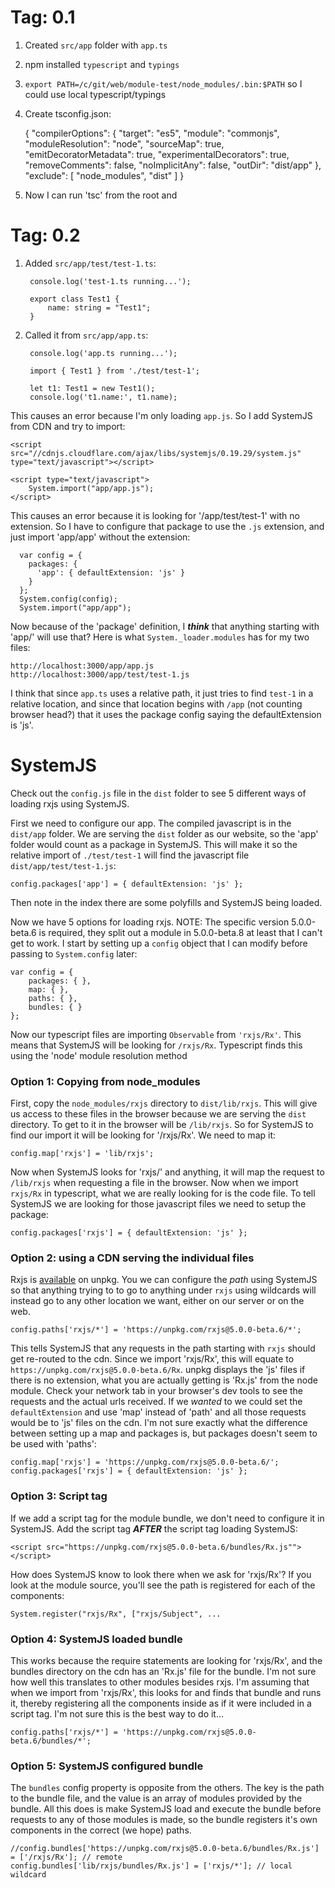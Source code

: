 # Tag: 0.1

1. Created `src/app` folder with `app.ts`
2. npm installed `typescript` and `typings`
3. `export PATH=/c/git/web/module-test/node_modules/.bin:$PATH` so I could use local typescript/typings
4. Create tsconfig.json:

    {
        "compilerOptions": {
        "target": "es5",
        "module": "commonjs",
        "moduleResolution": "node",
        "sourceMap": true,
        "emitDecoratorMetadata": true,
        "experimentalDecorators": true,
        "removeComments": false,
        "noImplicitAny": false,
        "outDir": "dist/app"
      },
      "exclude": [
        "node_modules",
        "dist"
      ]
    }

5. Now I can run 'tsc' from the root and 

# Tag: 0.2

1. Added `src/app/test/test-1.ts`:

        console.log('test-1.ts running...');

        export class Test1 {
            name: string = "Test1";
        }

2. Called it from `src/app/app.ts`:

        console.log('app.ts running...');

        import { Test1 } from './test/test-1';

        let t1: Test1 = new Test1();
        console.log('t1.name:', t1.name);

This causes an error because I'm only loading `app.js`.  So I 
add SystemJS from CDN and try to import:

    <script src="//cdnjs.cloudflare.com/ajax/libs/systemjs/0.19.29/system.js" type="text/javascript"></script>

    <script type="text/javascript">
        System.import("app/app.js");
    </script>
    
This causes an error because it is looking for '/app/test/test-1' with no extension.
So I have to configure that package to use the `.js` extension, and just import 'app/app' without
the extension:

      var config = {
        packages: {
          'app': { defaultExtension: 'js' }
        }
      };
      System.config(config);
      System.import("app/app");

Now because of the 'package' definition, I ***think*** that anything starting with 'app/' 
will use that?  Here is what `System._loader.modules` has for my two files:

    http://localhost:3000/app/app.js
    http://localhost:3000/app/test/test-1.js

I think that since `app.ts` uses a relative path, it just tries to find `test-1` in a relative
location, and since that location begins with `/app` (not counting browser head?) that it
uses the package config saying the defaultExtension is 'js'.

# SystemJS

Check out the `config.js` file in the `dist` folder to see 5 different ways of loading
rxjs using SystemJS.  

First we need to configure our app.  The compiled javascript is in the `dist/app` folder.
We are serving the `dist` folder as our website, so the 'app' folder would count as a 
package in SystemJS.  This will make it so the relative import of `./test/test-1` will
find the javascript file `dist/app/test/test-1.js`:

    config.packages['app'] = { defaultExtension: 'js' };

Then note in the index there are some polyfills and SystemJS being loaded.

Now we have 5 options for loading rxjs.  NOTE: The specific version 5.0.0-beta.6 is
required, they split out a module in 5.0.0-beta.8 at least that I can't get to work.
I start by setting up a `config` object that I can modify before passing to 
`System.config` later:

    var config = {
        packages: { },
        map: { },
        paths: { },
        bundles: { } 
    };

Now our typescript files are importing `Observable` from `'rxjs/Rx'`.  This means
that SystemJS will be looking for `/rxjs/Rx`.  Typescript finds this using the
'node' module resolution method

### Option 1: Copying from node_modules

First, copy the `node_modules/rxjs` directory to `dist/lib/rxjs`.  This will
give us access to these files in the browser because we are serving the `dist`
directory.  To get to it in the browser will be `/lib/rxjs`.   So for SystemJS
to find our import it will be looking for '/rxjs/Rx'.  We need to map it:

    config.map['rxjs'] = 'lib/rxjs';

Now when SystemJS looks for 'rxjs/' and anything, it will map the request to
`/lib/rxjs` when requesting a file in the browser.  Now when we import
`rxjs/Rx` in typescript, what we are really looking for is the  code file.  To
tell SystemJS we are looking for those javascript files we need to setup the 
package:

    config.packages['rxjs'] = { defaultExtension: 'js' };

### Option 2: using a CDN serving the individual files

Rxjs is [available][unpkg-rxjs] on unpkg.  You we can configure the *path*
using SystemJS so that anything trying to to go to anything under `rxjs` using
wildcards will instead go to any other location we want, either on our server
or on the web. 

  [unpkg-rxjs]: https://unpkg.com/rxjs@5.0.0-beta.6
  
    config.paths['rxjs/*'] = 'https://unpkg.com/rxjs@5.0.0-beta.6/*';

This tells SystemJS that any requests in the path starting with `rxjs` should
get re-routed to the cdn.  Since we import 'rxjs/Rx', this will equate to
`https://unpkg.com/rxjs@5.0.0-beta.6/Rx`.  unpkg displays the 'js' files
if there is no extension, what you are actually getting is 'Rx.js' from the
node module.  Check your network tab in your browser's dev tools to see the
requests and the actual urls received.  If we *wanted* to we could set
the `defaultExtension` and use 'map' instead of 'path' and all those requests
would be to 'js' files on the cdn.  I'm not sure exactly what the difference
between setting up a map and packages is, but packages doesn't seem to be
used with 'paths':

    config.map['rxjs'] = 'https://unpkg.com/rxjs@5.0.0-beta.6/';
    config.packages['rxjs'] = { defaultExtension: 'js' };

### Option 3: Script tag

If we add a script tag for the module bundle, we don't need to configure it
in SystemJS.  Add the script tag ***AFTER*** the script tag loading SystemJS:

    <script src="https://unpkg.com/rxjs@5.0.0-beta.6/bundles/Rx.js""></script>
    
How does SystemJS know to look there when we ask for 'rxjs/Rx'?  If you look
at the module source, you'll see the path is registered for each of the
components:

    System.register("rxjs/Rx", ["rxjs/Subject", ...

### Option 4: SystemJS loaded bundle

This works because the require statements are looking for 'rxjs/Rx',
and the bundles directory on the cdn has an 'Rx.js' file for the bundle.
I'm not sure how well this translates to other modules besides rxjs.  I'm 
assuming that when we import from 'rxjs/Rx', this looks for and finds
that bundle and runs it, thereby registering all the components inside
as if it were included in a script tag.  I'm not sure this is the best way
to do it...

    config.paths['rxjs/*'] = 'https://unpkg.com/rxjs@5.0.0-beta.6/bundles/*';

### Option 5: SystemJS configured bundle

The `bundles` config property is opposite from the others.  The key is
the path to the bundle file, and the value is an array of modules provided
by the bundle.  All this does is make SystemJS load and execute the bundle
before requests to any of those modules is made, so the bundle registers 
it's own components in the correct (we hope) paths.

    //config.bundles['https://unpkg.com/rxjs@5.0.0-beta.6/bundles/Rx.js'] = ['/rxjs/Rx']; // remote
    config.bundles['lib/rxjs/bundles/Rx.js'] = ['rxjs/*']; // local wildcard
